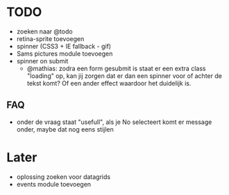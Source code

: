 # TODO
* zoeken naar @todo
* retina-sprite toevoegen
* spinner (CSS3 + IE fallback - gif)
* Sams pictures module toevoegen
* spinner on submit
	* @mathias: zodra een form gesubmit is staat er een extra class "loading" op, kan jij zorgen dat er dan een spinner voor of achter de tekst komt? Of een ander effect waardoor het duidelijk is.

## FAQ
* onder de vraag staat "usefull", als je No selecteert komt er message onder, maybe dat nog eens stijlen

# Later
* oplossing zoeken voor datagrids
* events module toevoegen